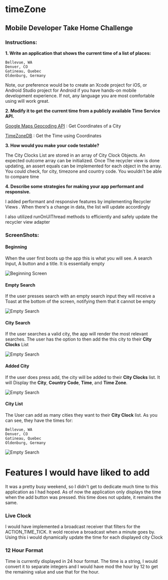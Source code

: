 # timeZone

## Mobile Developer Take Home Challenge

### Instructions:  

**1.	Write an application that shows the current time of a list of places:**

    Bellevue, WA
    Denver, CO
    Gatineau, Quebec
    Oldenburg, Germany

Note, our preference would be to create an Xcode project for iOS, or Android Studio project for Android if you have hands-on mobile development experience. If not, any language you are most comfortable using will work great.

**2.	Modify it to get the current time from a publicly available Time Service API.**

[Google Maps Geocoding API](https://developers.google.com/maps/documentation/geocoding/start) : Get Coordinates of a City


 [TimeZoneDB](https://timezonedb.com/)  : Get the Time using Coordinates

**3.	How would you make your code testable?**

  The City Clocks List are stored in an array of City Clock Objects. An expected outcome array can be initialized. Once The recycler view is done updating, an assert equals can be implemented for each object in the array. You could check, for city, timezone and country code. You wouldn't be able to compare time

**4.	Describe some strategies for making your app performant and responsive.**

  I added performant and responsive features by implementing Recycler Views . When there's a change in data, the list will update accordingly

  I also utilized runOnUIThread methods to efficiently and safely update the recycler view adapter


### ScreenShots:  

#### Beginning
When the user first boots up the app this is what you will see. A search Input, A button and a title. It is essentially empty


![Beginning Screen](./ScreenShots/begin.png)

#### Empty Search
If the user presses search with an empty search input they will receive a Toast at the bottom of the screen, notifying them that it cannot be empty


![Empty Search](./ScreenShots/searchEmpty.png)

#### City Search
If the user searches a valid city, the app will render the most relevant searches. The user has the option to then add the this city to their __City Clocks__ List


![Empty Search](./ScreenShots/citySearched.png)

#### Added City
If the user does press add, the city will be added to their __City Clocks__ list. It will Display the __City__, __Country Code__, __Time__, and __Time Zone__.


![Empty Search](./ScreenShots/cityAdded.png)

#### City List
The User can add as many cities they want to their __City Clock__ list. As you can see, they have the times for:

    Bellevue, WA
    Denver, CO
    Gatineau, Quebec
    Oldenburg, Germany


![Empty Search](./ScreenShots/cityList.png)

# Features I would have liked to add

  It was a pretty busy weekend, so I didn't get to dedicate much time to this application as I had hoped. As of now the application only displays the time when the add button was pressed. this time does not update, it remains the same.

### Live Clock
  I would have implemented a broadcast receiver that filters for the ACTION_TIME_TICK. It wold receive a broadcast when a minute goes by. Using this i would dynamically update the time for each displayed city Clock

### 12 Hour Format
  Time is currently displayed in 24 hour format. The time is a string, I would convert it to separate integers and I would have mod the hour by 12 to get the remaining value and use that for the hour.
